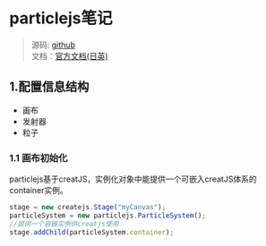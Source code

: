 # particlejs笔记

>源码: [github](https://github.com/ics-creative/ParticleJS)  
>文档：[官方文档(日英)](https://ics-creative.github.io/ParticleJS/docs/index.html#_particlejs_d_.particlejs.colordata)  

## 1.配置信息结构
+ 画布  
+ 发射器  
+ 粒子  

### 1.1 画布初始化
particlejs基于creatJS，实例化对象中能提供一个可嵌入creatJS体系的container实例。  
```js
stage = new createjs.Stage("myCanvas");
particleSystem = new particlejs.ParticleSystem();
//提供一个容器实例供creatjs使用
stage.addChild(particleSystem.container);
```



